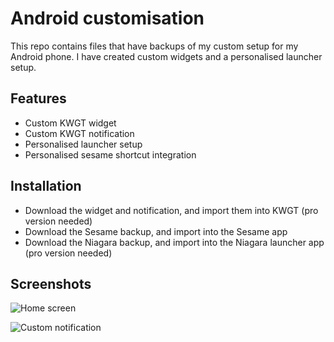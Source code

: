 
# Android customisation

This repo contains files that have backups of my custom setup for my Android phone. I have created custom widgets and a personalised launcher setup.
## Features

- Custom KWGT widget
- Custom KWGT notification
- Personalised launcher setup
- Personalised sesame shortcut integration
## Installation

- Download the widget and notification, and import them into KWGT (pro version needed)
- Download the Sesame backup, and import into the Sesame app
- Download the Niagara backup, and import into the Niagara launcher app (pro version needed)
    
## Screenshots

![Home screen]()

![Custom notification]()

